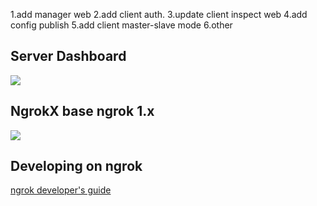 
1.add manager web
2.add client auth.
3.update client inspect web
4.add config publish
5.add client master-slave mode
6.other 

## Server Dashboard
![](https://raw.githubusercontent.com/LFreedomDev/ngrok-x/master/docs/dashboard.jpg)

## NgrokX base ngrok 1.x
![](https://ngrok.com/static/img/overview.png)

## Developing on ngrok
[ngrok developer's guide](docs/DEVELOPMENT.md)
